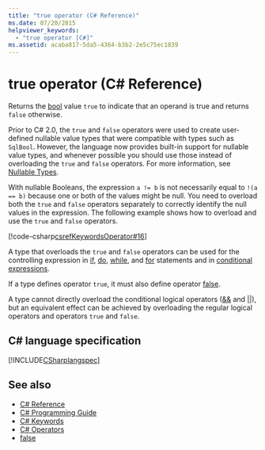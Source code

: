 ```yaml
---
title: "true operator (C# Reference)"
ms.date: 07/20/2015
helpviewer_keywords: 
  - "true operator [C#]"
ms.assetid: acaba817-5da5-4364-b3b2-2e5c75ec1839
---
```

# true operator (C# Reference)

Returns the [bool](bool.md) value `true` to indicate that an operand is true and returns `false` otherwise.

Prior to C# 2.0, the `true` and `false` operators were used to create user-defined nullable value types that were compatible with types such as `SqlBool`. However, the language now provides built-in support for nullable value types, and whenever possible you should use those instead of overloading the `true` and `false` operators. For more information, see [Nullable Types](../../programming-guide/nullable-types/index.md).

With nullable Booleans, the expression `a != b` is not necessarily equal to `!(a == b)` because one or both of the values might be null. You need to overload both the `true` and `false` operators separately to correctly identify the null values in the expression. The following example shows how to overload and use the `true` and `false` operators.

[!code-csharp[csrefKeywordsOperator#16](~/samples/snippets/csharp/VS_Snippets_VBCSharp/csrefKeywordsOperator/CS/csrefKeywordsOperators.cs#16)]  

A type that overloads the `true` and `false` operators can be used for the controlling expression in [if](if-else.md), [do](do.md), [while](while.md), and [for](for.md) statements and in [conditional expressions](../operators/conditional-operator.md).

If a type defines operator `true`, it must also define operator [false](false.md).

A type cannot directly overload the conditional logical operators ([&&](../operators/conditional-and-operator.md) and [&#124;&#124;](../operators/conditional-or-operator.md)), but an equivalent effect can be achieved by overloading the regular logical operators and operators `true` and `false`.

## C# language specification

[!INCLUDE[CSharplangspec](~/includes/csharplangspec-md.md)]

## See also

- [C# Reference](../index.md)
- [C# Programming Guide](../../programming-guide/index.md)
- [C# Keywords](index.md)
- [C# Operators](../operators/index.md)
- [false](false.md)